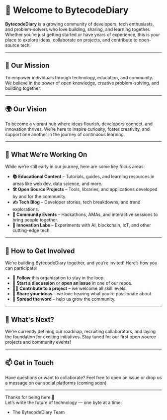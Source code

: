 # 👋 Welcome to BytecodeDiary

**BytecodeDiary** is a growing community of developers, tech enthusiasts, and problem-solvers who love building, sharing, and learning together. Whether you’re just getting started or have years of experience, this is your place to explore ideas, collaborate on projects, and contribute to open-source tech.

---

## 🚀 Our Mission

To empower individuals through technology, education, and community.  
We believe in the power of open knowledge, creative problem-solving, and building together.

---

## 🌍 Our Vision

To become a vibrant hub where ideas flourish, developers connect, and innovation thrives. We’re here to inspire curiosity, foster creativity, and support one another in the journey of continuous learning.

---

## 🧠 What We’re Working On

While we’re still early in our journey, here are some key focus areas:

- **📚 Educational Content** – Tutorials, guides, and learning resources in areas like web dev, data science, and more.
- **🛠️ Open Source Projects** – Tools, libraries, and applications developed by and for the community.
- **✍️ Tech Blog** – Developer stories, tech breakdowns, and trend explorations.
- **👥 Community Events** – Hackathons, AMAs, and interactive sessions to bring people together.
- **🔬 Innovation Labs** – Experiments with AI, blockchain, IoT, and other cutting-edge tech.

---

## 🤝 How to Get Involved

We’re building BytecodeDiary together, and you’re invited! Here’s how you can participate:

- 🌟 **Follow** this organization to stay in the loop.
- 💬 **Start a discussion** or **open an issue** in one of our repos.
- 👩‍💻 **Contribute to a project** – we welcome all skill levels.
- 🧠 **Share your ideas** – we love hearing what you’re passionate about.
- 📢 **Spread the word** – help us grow the community.

---

## 📌 What's Next?

We’re currently defining our roadmap, recruiting collaborators, and laying the foundation for exciting initiatives. Stay tuned for our first open-source projects and community events!

---

## 📫 Get in Touch

Have questions or want to collaborate? Feel free to open an issue or drop us a message on our social platforms (coming soon).

---

Thanks for being here 🙌  
Let’s write the future of technology — one byte at a time.

- The BytecodeDiary Team
